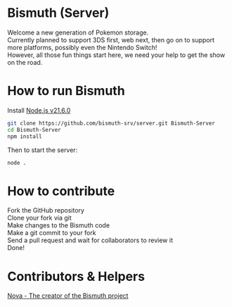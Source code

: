 # Bismuth (Server)
Welcome a new generation of Pokemon storage.  
Currently planned to support 3DS first, web next, then go on to support more platforms, possibly even the Nintendo Switch!  
However, all those fun things start here, we need your help to get the show on the road.  

# How to run Bismuth
Install [Node.js v21.6.0](https://nodejs.org/dist/v21.6.0/)
```sh
git clone https://github.com/bismuth-srv/server.git Bismuth-Server
cd Bismuth-Server
npm install
```
Then to start the server:  
```sh
node .
```

# How to contribute
Fork the GitHub repository  
Clone your fork via git  
Make changes to the Bismuth code  
Make a git commit to your fork  
Send a pull request and wait for collaborators to review it  
Done!

# Contributors & Helpers
[Nova - The creator of the Bismuth project](https://github.com/LunarN0v4)  